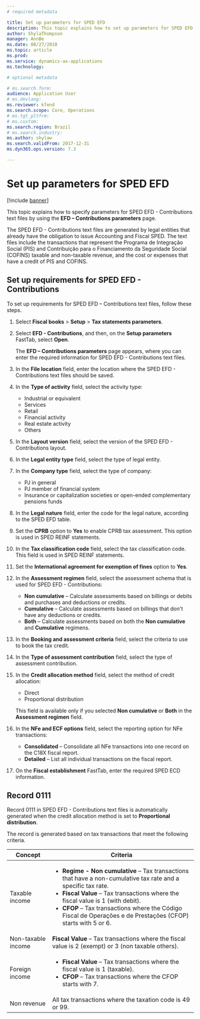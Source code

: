 ```yaml
---
# required metadata

title: Set up parameters for SPED EFD
description: This topic explains how to set up parameters for SPED EFD for Brazil. 
author: ShylaThompson
manager: AnnBe
ms.date: 08/27/2018
ms.topic: article
ms.prod: 
ms.service: dynamics-ax-applications
ms.technology:

# optional metadata

# ms.search.form:  
audience: Application User
# ms.devlang: 
ms.reviewer: kfend
ms.search.scope: Core, Operations
# ms.tgt_pltfrm: 
# ms.custom: 
ms.search.region: Brazil
# ms.search.industry: 
ms.author: shylaw
ms.search.validFrom: 2017-12-31
ms.dyn365.ops.version: 7.3

---
```


# Set up parameters for SPED EFD 

[!include [banner](../includes/banner.md)]

This topic explains how to specify parameters for SPED EFD - Contributions text files by using the **EFD – Contributions parameters** page.

The SPED EFD - Contributions text files are generated by legal entities that already have the obligation to issue Accounting and Fiscal SPED. The text files include the transactions that represent the Programa de Integração Social (PIS) and Contribuição para o Financiamento da Seguridade Social (COFINS) taxable and non-taxable revenue, and the cost or expenses that have a credit of PIS and COFINS.

## Set up requirements for SPED EFD - Contributions

To set up requirements for SPED EFD – Contributions text files, follow these steps.

1.  Select **Fiscal books** \> **Setup** \> **Tax statements parameters**.
2.  Select **EFD - Contributions**, and then, on the **Setup parameters** FastTab, select **Open**.

    The **EFD – Contributions parameters** page appears, where you can enter the required information for SPED EFD - Contributions text files.

3.  In the **File location** field, enter the location where the SPED EFD - Contributions text files should be saved.
4.  In the **Type of activity** field, select the activity type:

    - Industrial or equivalent
    - Services
    - Retail
    - Financial activity
    - Real estate activity
    - Others

5.  In the **Layout version** field, select the version of the SPED EFD - Contributions layout.
6.  In the **Legal entity type** field, select the type of legal entity.
7.  In the **Company type** field, select the type of company:

    - PJ in general
    - PJ member of financial system
    - Insurance or capitalization societies or open-ended complementary pensions funds

8. In the **Legal nature** field, enter the code for the legal nature, according to the SPED EFD table.
9. Set the **CPRB** option to **Yes** to enable CPRB tax assessment. This option is used in SPED REINF statements.
10. In the **Tax classification code** field, select the tax classification code. This field is used in SPED REINF statements.
11. Set the **International agreement for exemption of fines** option to **Yes**.
12. In the **Assessment regimen** field, select the assessment schema that is used for SPED EFD - Contributions:

    - **Non cumulative** – Calculate assessments based on billings or debits and purchases and deductions or credits.
    - **Cumulative** – Calculate assessments based on billings that don't have any deductions or credits.
    - **Both** – Calculate assessments based on both the **Non cumulative** and **Cumulative** regimens.

13. In the **Booking and assessment criteria** field, select the criteria to use to book the tax credit.
14. In the **Type of assessment contribution** field, select the type of assessment contribution.
15. In the **Credit allocation method** field, select the method of credit allocation:

    - Direct
    - Proportional distribution

    This field is available only if you selected **Non cumulative** or **Both** in the **Assessment regimen** field.

16. In the **NFe and ECF options** field, select the reporting option for NFe transactions:

    - **Consolidated** – Consolidate all NFe transactions into one record on the C18X fiscal report.
    - **Detailed** – List all individual transactions on the fiscal report.

17. On the **Fiscal establishment** FastTab, enter the required SPED ECD information.

## Record 0111

Record 0111 in SPED EFD - Contributions text files is automatically generated when the credit allocation method is set to **Proportional distribution**.

The record is generated based on tax transactions that meet the following criteria.

<table>
<thead>
<tr>
<th>Concept</th>
<th>Criteria</th>
</tr>
</thead>
<tbody>
<tr>
<td>Taxable income</td>
<td><ul>
<li><strong>Regime - Non cumulative</strong> – Tax transactions that have a non-cumulative tax rate and a specific tax rate.</li>
<li><strong>Fiscal Value</strong> – Tax transactions where the fiscal value is 1 (with debit).</li>
<li><strong>CFOP</strong> – Tax transactions where the Código Fiscal de Operações e de Prestações (CFOP) starts with 5 or 6.</li>
</ul></td>
</tr>
<tr>
<td>Non-taxable income</td>
<td><strong>Fiscal Value</strong> – Tax transactions where the fiscal value is 2 (exempt) or 3 (non taxable others).</td>
</tr>
<tr>
<td>Foreign income</td>
<td><ul>
<li><strong>Fiscal Value</strong> – Tax transactions where the fiscal value is 1 (taxable).</li>
<li><strong>CFOP</strong> – Tax transactions where the CFOP starts with 7.</li>
</ul></td>
</tr>
<tr>
<td>Non revenue</td>
<td>All tax transactions where the taxation code is 49 or 99.</td>
</tr>
</tbody>
</table>
